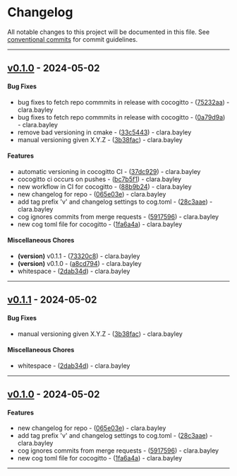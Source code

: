 # Changelog
All notable changes to this project will be documented in this file. See [conventional commits](https://www.conventionalcommits.org/) for commit guidelines.
- - -
## [v0.1.0](https://github.com/yoctoyotta1024/microphysics_testcases/compare/1fa6a4a9c3c16909212ae18c289fc367ea9e608d..v0.1.0) - 2024-05-02
#### Bug Fixes
- bug fixes to fetch repo commmits in release with cocogitto - ([75232aa](https://github.com/yoctoyotta1024/microphysics_testcases/commit/75232aa03b0532f22f027249919ef1a1ab4b27de)) - clara.bayley
- bug fixes to fetch repo commmits in release with cocogitto - ([0a79d9a](https://github.com/yoctoyotta1024/microphysics_testcases/commit/0a79d9a09da85335ccbcbd338e5683635012fc68)) - clara.bayley
- remove bad versioning in cmake - ([33c5443](https://github.com/yoctoyotta1024/microphysics_testcases/commit/33c544334267406721924955c5d111cc88d30283)) - clara.bayley
- manual versioning given X.Y.Z - ([3b38fac](https://github.com/yoctoyotta1024/microphysics_testcases/commit/3b38fac0c91b29a66fe2156ee9ade4a924681316)) - clara.bayley
#### Features
- automatic versioning in cocogitto CI - ([37dc929](https://github.com/yoctoyotta1024/microphysics_testcases/commit/37dc9297a654e680997f63b5007d281c3c66ed25)) - clara.bayley
- cocogitto ci occurs on pushes - ([bc7b5f1](https://github.com/yoctoyotta1024/microphysics_testcases/commit/bc7b5f1d4b7f26f52e582bd25b3696e989d37b89)) - clara.bayley
- new workflow in CI for cocogitto - ([88b9b24](https://github.com/yoctoyotta1024/microphysics_testcases/commit/88b9b240173cccf4454e9f767f7cfb5d0a1a8fe3)) - clara.bayley
- new changelog for repo - ([065e03e](https://github.com/yoctoyotta1024/microphysics_testcases/commit/065e03e87d5c26b89399c275ab34ed8cbd316fc9)) - clara.bayley
- add tag prefix 'v' and changelog settings to cog.toml - ([28c3aae](https://github.com/yoctoyotta1024/microphysics_testcases/commit/28c3aae5217173f07eec58ad062442e26ec1cda3)) - clara.bayley
- cog ignores commits from merge requests - ([5917596](https://github.com/yoctoyotta1024/microphysics_testcases/commit/5917596e8f8aac048b53072bbc09a48a409f96b0)) - clara.bayley
- new cog toml file for cocogitto - ([1fa6a4a](https://github.com/yoctoyotta1024/microphysics_testcases/commit/1fa6a4a9c3c16909212ae18c289fc367ea9e608d)) - clara.bayley
#### Miscellaneous Chores
- **(version)** v0.1.1 - ([73320c8](https://github.com/yoctoyotta1024/microphysics_testcases/commit/73320c822ad265eed75bfb4a2ec120daf268e445)) - clara.bayley
- **(version)** v0.1.0 - ([a8cd794](https://github.com/yoctoyotta1024/microphysics_testcases/commit/a8cd7947cd06542cb853dca5c9f59bdbf76eea4c)) - clara.bayley
- whitespace - ([2dab34d](https://github.com/yoctoyotta1024/microphysics_testcases/commit/2dab34dee899f70785c24ce97b45f3e5979a12d0)) - clara.bayley

- - -

## [v0.1.1](https://github.com/yoctoyotta1024/microphysics_testcases/compare/2dab34dee899f70785c24ce97b45f3e5979a12d0..v0.1.1) - 2024-05-02
#### Bug Fixes
- manual versioning given X.Y.Z - ([3b38fac](https://github.com/yoctoyotta1024/microphysics_testcases/commit/3b38fac0c91b29a66fe2156ee9ade4a924681316)) - clara.bayley
#### Miscellaneous Chores
- whitespace - ([2dab34d](https://github.com/yoctoyotta1024/microphysics_testcases/commit/2dab34dee899f70785c24ce97b45f3e5979a12d0)) - clara.bayley

- - -


## [v0.1.0](https://github.com/yoctoyotta1024/microphysics_testcases/compare/1fa6a4a9c3c16909212ae18c289fc367ea9e608d..v0.1.0) - 2024-05-02
#### Features
- new changelog for repo - ([065e03e](https://github.com/yoctoyotta1024/microphysics_testcases/commit/065e03e87d5c26b89399c275ab34ed8cbd316fc9)) - clara.bayley
- add tag prefix 'v' and changelog settings to cog.toml - ([28c3aae](https://github.com/yoctoyotta1024/microphysics_testcases/commit/28c3aae5217173f07eec58ad062442e26ec1cda3)) - clara.bayley
- cog ignores commits from merge requests - ([5917596](https://github.com/yoctoyotta1024/microphysics_testcases/commit/5917596e8f8aac048b53072bbc09a48a409f96b0)) - clara.bayley
- new cog toml file for cocogitto - ([1fa6a4a](https://github.com/yoctoyotta1024/microphysics_testcases/commit/1fa6a4a9c3c16909212ae18c289fc367ea9e608d)) - clara.bayley

- - -
